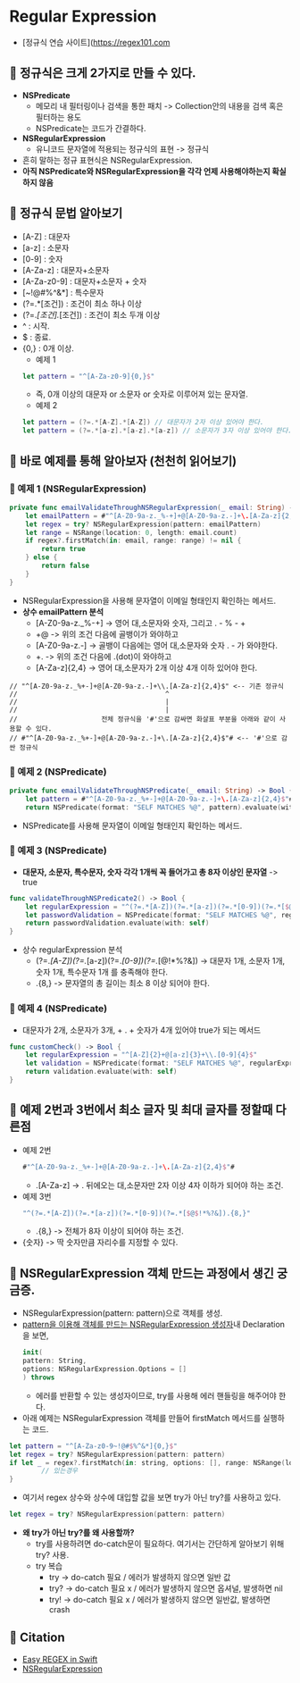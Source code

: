 # Regular Expression
- [정규식 연습 사이트](https://regex101.com

## 🍎 정규식은 크게 2가지로 만들 수 있다.
- **NSPredicate**
    - 메모리 내 필터링이나 검색을 통한 패치 -> Collection안의 내용을 검색 혹은 필터하는 용도
    - NSPredicate는 코드가 간결하다.
- **NSRegularExpression**
    - 유니코드 문자열에 적용되는 정규식의 표현 -> 정규식
- 흔히 말하는 정규 표현식은 NSRegularExpression.
- **아직 NSPredicate와 NSRegularExpression을 각각 언제 사용해야하는지 확실하지 않음**

## 🍎 정규식 문법 알아보기
- [A-Z] : 대문자
- [a-z] : 소문자
- [0-9] : 숫자
- [A-Za-z] : 대문자+소문자
- [A-Za-z0-9] : 대문자+소문자 + 숫자
- [~!@#%^&*] : 특수문자
- (?=.*[조건]) : 조건이 최소 하나 이상
- (?=.*[조건].*[조건]) : 조건이 최소 두개 이상
- ^ : 시작.
- $ : 종료.
- {0,} : 0개 이상.
    - 예제 1
    ```swift
    let pattern = "^[A-Za-z0-9]{0,}$"
    ```
    - 즉, 0개 이상의 대문자 or 소문자 or 숫자로 이루어져 있는 문자열.
    - 예제 2
    ```swift
    let pattern = (?=.*[A-Z].*[A-Z]) // 대문자가 2자 이상 있어야 한다.
    let pattern = (?=.*[a-z].*[a-z].*[a-z]) // 소문자가 3자 이상 있어야 한다.
    ```
## 🍎 바로 예제를 통해 알아보자 (천천히 읽어보기)
### 📖 예제 1 (NSRegularExpression)
```swift
private func emailValidateThroughNSRegularExpression(_ email: String) -> Bool {
    let emailPattern = #"^[A-Z0-9a-z._%-+]+@[A-Z0-9a-z.-]+\.[A-Za-z]{2,4}$"#
    let regex = try? NSRegularExpression(pattern: emailPattern)
    let range = NSRange(location: 0, length: email.count)
    if regex?.firstMatch(in: email, range: range) != nil {
        return true
    } else {
        return false
    }
}
```
- NSRegularExpression을 사용해 문자열이 이메일 형태인지 확인하는 메서드.
- **상수 emailPattern 분석**
    - [A-Z0-9a-z._%-+] -> 영어 대,소문자와 숫자, 그리고 . - % - +
    - +@ -> 위의 조건 다음에 골뱅이가 와야하고
    - [A-Z0-9a-z.-] -> 골뱅이 다음에는 영어 대,소문자와 숫자 . - 가 와야한다.
    - +\. -> 위의 조건 다음에 .(dot)이 와야하고
    - [A-Za-z]{2,4} -> 영어 대,소문자가 2개 이상 4개 이하 있어야 한다.
```
// "^[A-Z0-9a-z._%+-]+@[A-Z0-9a-z.-]+\\.[A-Za-z]{2,4}$" <-- 기존 정규식
//                                     ^
//                                     |
//                                     |
//                     전체 정규식을 '#'으로 감싸면 화살표 부분을 아래와 같이 사용할 수 있다.
// #"^[A-Z0-9a-z._%+-]+@[A-Z0-9a-z.-]+\.[A-Za-z]{2,4}$"# <-- '#'으로 감싼 정규식
```
### 📖 예제 2 (NSPredicate)
```swift
private func emailValidateThroughNSPredicate(_ email: String) -> Bool {
    let pattern = #"^[A-Z0-9a-z._%+-]+@[A-Z0-9a-z.-]+\.[A-Za-z]{2,4}$"#
    return NSPredicate(format: "SELF MATCHES %@", pattern).evaluate(with: email)
```
- NSPredicate를 사용해 문자열이 이메일 형태인지 확인하는 메서드.

### 📖 예제 3 (NSPredicate)
- **대문자, 소문자, 특수문자, 숫자 각각 1개씩 꼭 들어가고 총 8자 이상인 문자열** -> true
```swift
func validateThroughNSPredicate2() -> Bool {
    let regularExpression = "^(?=.*[A-Z])(?=.*[a-z])(?=.*[0-9])(?=.*[$@$!*%?&]).{8,}"
    let passwordValidation = NSPredicate(format: "SELF MATCHES %@", regularExpression)
    return passwordValidation.evaluate(with: self)
}
```
- 상수 regularExpression 분석
    - (?=.*[A-Z])(?=.*[a-z])(?=.*[0-9])(?=.*[$@$!*%?&]) -> 대문자 1개, 소문자 1개, 숫자 1개, 특수문자 1개 를 충족해야 한다.
    - .{8,} -> 문자열의 총 길이는 최소 8 이상 되어야 한다.

### 📖 예제 4 (NSPredicate)
- 대문자가 2개, 소문자가 3개, + . + 숫자가 4개 있어야 true가 되는 메서드
```swift
func customCheck() -> Bool {
    let regularExpression = "^[A-Z]{2}+@[a-z]{3}+\\.[0-9]{4}$"
    let validation = NSPredicate(format: "SELF MATCHES %@", regularExpression)
    return validation.evaluate(with: self)
}
```

## 🍎 예제 2번과 3번에서 최소 글자 및 최대 글자를 정할때 다른점
- 예제 2번
    ```swift
    #"^[A-Z0-9a-z._%+-]+@[A-Z0-9a-z.-]+\.[A-Za-z]{2,4}$"#
    ```
    - \.[A-Za-z] -> . 뒤에오는 대,소문자만 2자 이상 4자 이하가 되어야 하는 조건.
- 예제 3번
    ```swift
    "^(?=.*[A-Z])(?=.*[a-z])(?=.*[0-9])(?=.*[$@$!*%?&]).{8,}"
    ```
    - .{8,} -> 전체가 8자 이상이 되어야 하는 조건.
- {숫자} -> 딱 숫자만큼 자리수를 지정할 수 있다.

## 🍎 NSRegularExpression 객체 만드는 과정에서 생긴 궁금증.
- NSRegularExpression(pattern: pattern)으로 객체를 생성.
- [pattern을 이용해 객체를 만드는 NSRegularExpression 생성자](https://developer.apple.com/documentation/foundation/nsregularexpression/1410900-init)내 Declaration을 보면,
    ```swift
    init(
    pattern: String,
    options: NSRegularExpression.Options = []
    ) throws
    ```
    - 에러를 반환할 수 있는 생성자이므로, try를 사용해 에러 핸들링을 해주어야 한다.
- 아래 예제는 NSRegularExpression 객체를 만들어 firstMatch 메서드를 실행하는 코드.
```swift
let pattern = "^[A-Za-z0-9~!@#$%^&*]{0,}$"
let regex = try? NSRegularExpression(pattern: pattern)
if let _ = regex?.firstMatch(in: string, options: [], range: NSRange(location: 0, length: string.count)) {
        // 있는경우            
}
```
- 여기서 regex 상수와 상수에 대입할 값을 보면 try가 아닌 try?를 사용하고 있다.
```swift
let regex = try? NSRegularExpression(pattern: pattern)
```
- **왜 try가 아닌 try?를 왜 사용할까?**
    - try를 사용하려면 do-catch문이 필요하다. 여기서는 간단하게 알아보기 위해 try? 사용.
    - try 복습
        - try -> do-catch 필요 / 에러가 발생하지 않으면 일반 값
        - try? -> do-catch 필요 x / 에러가 발생하지 않으면 옵셔널, 발생하면 nil
        - try! -> do-catch 필요 x / 에러가 발생하지 않으면 일반값, 발생하면 crash


## 🍎 Citation
- [Easy REGEX in Swift](https://www.youtube.com/watch?v=_3-uWtTO_Sc)
- [NSRegularExpression](https://developer.apple.com/documentation/foundation/nsregularexpression/1410900-init)

